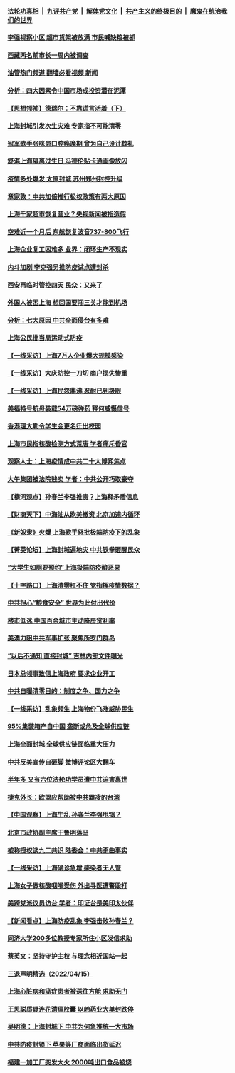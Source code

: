 ####  [法轮功真相](../../../../basic/blob/master/README.md?t=04181130) &nbsp;|&nbsp; [九评共产党](../../../../9ping.md/blob/master/README.md?t=04181130) &nbsp;|&nbsp; [解体党文化](../../../../jtdwh.md/blob/master/README.md?t=04181130)  &nbsp;|&nbsp; [共产主义的终极目的](../../../../gczydzjmd.md/blob/master/README.md?t=04181130) &nbsp;|&nbsp; [魔鬼在统治我们的世界](../../../../mgztzwmdsj.md/blob/master/README.md?t=04181130) 

#### [李强视察小区 超市货架被放满 市民喊缺粮被抓](../pages/nsc413/n13714041.md?t=04181130) 

#### [西藏两名前市长一周内被调查](../pages/nsc413/n13714126.md?t=04181130) 

#### [油管热门频道 翻墙必看视频 新闻](http://78.141.244.201:81/youtube.html?04181130)

#### [分析：四大因素令中国市场成投资潜在泥潭](../pages/nsc413/n13714048.md?t=04181130) 

#### [【思想领袖】德瑞尔：不靠谎言活着（下）](../pages/nsc413/n13709413.md?t=04181130) 

#### [上海封城引发次生灾难 专家指不可能清零](../pages/nsc413/n13714040.md?t=04181130) 

#### [冠军歌手张咪患口腔癌晚期 曾为自己设计葬礼](../pages/nsc413/n13714016.md?t=04181130) 

#### [舒淇上海隔离过生日 冯德伦贴卡通画像放闪](../pages/nsc413/n13713960.md?t=04181130) 

#### [疫情多处爆发 太原封城 苏州郑州封控升级](../pages/nsc413/n13713901.md?t=04181130) 

#### [章家敦：中共加倍推行极权政策有两大原因](../pages/nsc413/n13714014.md?t=04181130) 

#### [上海千家超市恢复营业？央视新闻被指造假](../pages/nsc413/n13713967.md?t=04181130) 

#### [空难近一个月后 东航恢复波音737-800飞行](../pages/nsc413/n13713935.md?t=04181130) 

#### [上海企业复工困难多 业界：闭环生产不现实](../pages/nsc413/n13713898.md?t=04181130) 

#### [内斗加剧 李克强另推防疫试点遭封杀](../pages/nsc413/n13713918.md?t=04181130) 

#### [西安再临时管控四天 民众：又来了](../pages/nsc413/n13713910.md?t=04181130) 

#### [外国人被困上海 想回国要闯三关才能到机场](../pages/nsc413/n13713766.md?t=04181130) 

#### [分析：七大原因 中共全面侵台有多难](../pages/nsc413/n13713296.md?t=04181130) 

#### [上海公民批当局运动式防疫](../pages/nsc413/n13713691.md?t=04181130) 

#### [【一线采访】上海7万人企业爆大规模感染](../pages/nsc413/n13713572.md?t=04181130) 

#### [【一线采访】大庆防控一刀切 商户损失惨重 ](../pages/nsc413/n13713633.md?t=04181130) 

#### [【一线采访】上海民怨鼎沸 忍耐已到极限](../pages/nsc413/n13713504.md?t=04181130) 

#### [美福特号航母装载54万磅弹药 释何威慑信号](../pages/nsc413/n13713327.md?t=04181130) 


#### [香港理大勒令学生会更名迁出校园](../pages/nsc413/n13713537.md?t=04181130) 

#### [上海市民指核酸检测方式荒唐 学者痛斥昏官](../pages/nsc413/n13713390.md?t=04181130) 

#### [观察人士：上海疫情成中共二十大博弈焦点](../pages/nsc413/n13713349.md?t=04181130) 

#### [大午集团被法院贱卖 学者：中共公开巧取豪夺](../pages/nsc413/n13713418.md?t=04181130) 

#### [【横河观点】孙春兰李强推责？上海释矛盾信息](../pages/nsc413/n13713412.md?t=04181130) 

#### [【财商天下】中海油从欧美撤资 北京加速内循环](../pages/nsc413/n13713352.md?t=04181130) 

#### [《新奴隶》火爆 上海歌手怒批极端防疫下的乱象](../pages/nsc413/n13713396.md?t=04181130) 

#### [【菁英论坛】上海封城遍地灾 中共铁拳砸醒民众](../pages/nsc413/n13713359.md?t=04181130) 

#### [“大学生如厕要预约”上海极端防疫酿恶果](../pages/nsc413/n13713356.md?t=04181130) 

#### [【十字路口】上海清零扛不住 党指挥疫情数据？](../pages/nsc413/n13713186.md?t=04181130) 

#### [中共担心“粮食安全” 世界为此付出代价](../pages/nsc413/n13713244.md?t=04181130) 

#### [楼市低迷 中国百余城市主动降房贷利率](../pages/nsc413/n13713348.md?t=04181130) 

#### [美澳力阻中共军事扩张 聚焦所罗门群岛](../pages/nsc413/n13713328.md?t=04181130) 

#### [“以后不通知 直接封城” 吉林内部文件曝光](../pages/nsc413/n13713245.md?t=04181130) 

#### [日本总领事致信上海政府 要求企业开工](../pages/nsc413/n13713314.md?t=04181130) 

#### [中共自曝清零目的：制度之争、国力之争](../pages/nsc413/n13713321.md?t=04181130) 

#### [【一线采访】乱象频生 上海物价飞涨威胁民生](../pages/nsc413/n13712777.md?t=04181130) 

#### [95%集装箱产自中国 垄断或危及全球供应链](../pages/nsc413/n13713305.md?t=04181130) 

#### [上海全面封城 全球供应链面临重大压力](../pages/nsc413/n13713284.md?t=04181130) 

#### [中共反美宣传自砸脚 微博评论区大翻车](../pages/nsc413/n13713102.md?t=04181130) 

#### [半年多 又有六位法轮功学员遭中共迫害离世](../pages/nsc413/n13712382.md?t=04181130) 

#### [捷克外长：欧盟应帮助被中共霸凌的台湾](../pages/nsc413/n13713243.md?t=04181130) 

#### [【中国观察】上海生乱 孙春兰李强甩锅？](../pages/nsc413/n13713135.md?t=04181130) 

#### [北京市政协副主席于鲁明落马](../pages/nsc413/n13713131.md?t=04181130) 

#### [被称授权谈九二共识 陆委会：中共歪曲事实](../pages/nsc413/n13713139.md?t=04181130) 

#### [【一线采访】上海确诊急增 感染者无人管](../pages/nsc413/n13713003.md?t=04181130) 

#### [上海女子做核酸咽喉受伤 外出寻医遭警殴打](../pages/nsc413/n13713121.md?t=04181130) 

#### [美跨党派议员访台 学者：印证台是美印太伙伴](../pages/nsc413/n13713044.md?t=04181130) 

#### [【新闻看点】上海防疫乱象 李强击败孙春兰？](../pages/nsc413/n13712715.md?t=04181130) 

#### [同济大学200多位教授专家所住小区发信求助](../pages/nsc413/n13712752.md?t=04181130) 

#### [蔡英文：坚持守护主权 与理念相近国站一起](../pages/nsc413/n13712921.md?t=04181130) 

#### [三退声明精选（2022/04/15）](../pages/nsc413/n13712985.md?t=04181130) 

#### [上海心脏病和癌症患者被送往方舱 求助无门](../pages/nsc413/n13712910.md?t=04181130) 

#### [王思聪质疑连花清瘟胶囊 以岭药业大单封跌停](../pages/nsc413/n13712782.md?t=04181130) 

#### [吴明德：上海封城下 中共为何急推统一大市场](../pages/nsc413/n13712794.md?t=04181130) 

#### [中共防疫封锁下 苹果等厂商面临出货延迟](../pages/nsc413/n13712883.md?t=04181130) 


#### [福建一加工厂突发大火 2000吨出口食品被烧](../pages/nsc413/n13712885.md?t=04181130) 

<img src='http://gfw-breaker.win/goodnews/indexes/nsc413.md' width='0px' height='0px'/>

